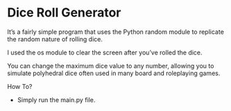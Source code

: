 # Dice Roll Generator

It’s a fairly simple program that uses the Python random module to replicate the random nature of rolling dice.

I used the os module to clear the screen after you’ve rolled the dice.

You can change the maximum dice value to any number, allowing you to simulate polyhedral dice often used in many board and roleplaying games.

How To?
- Simply run the main.py file.
